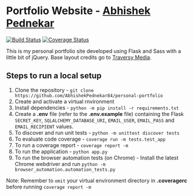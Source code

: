 # Portfolio Website - [Abhishek Pednekar](https://AbhishekPednekar.com)

[![Build Status](https://travis-ci.org/AbhishekPednekar84/personal-portfolio.svg?branch=master)](https://travis-ci.org/AbhishekPednekar84/personal-portfolio) [![Coverage Status](https://coveralls.io/repos/github/AbhishekPednekar84/personal-portfolio/badge.svg?branch=master)](https://coveralls.io/github/AbhishekPednekar84/personal-portfolio?branch=master)

This is my personal portfolio site developed using Flask and Sass with a little bit of jQuery. Base layout credits go to [Traversy Media](https://TraversyMedia.com).

## Steps to run a local setup

1. Clone the repository - `git clone https://github.com/AbhishekPednekar84/personal-portfolio`
2. Create and activate a virtual rnvironment
3. Install dependencies - `python -m pip install -r requirements.txt`
4. Create a **.env** file (refer to the **.env.example** file) containing the Flask `SECRET_KEY`, `SQLALCHEMY_DATABASE_URI`, `EMAIL_USER`, `EMAIL_PASS` and `EMAIL_RECIPIENT` values.
5. To discover and run unit tests - `python -m unittest discover tests`
6. To evaluate code coverage - `coverage run -m tests.test_app`
7. To run a coverage report - `coverage report -m`
8. To run the application - `python app.py`
9. To run the browser automation tests (on Chrome) - Install the latest Chrome webdriver and run `python -m browser_automation.automation_tests.py`

Note: Remember to `omit` your virtual environment directory in **.coveragerc** before running `coverage report -m`
